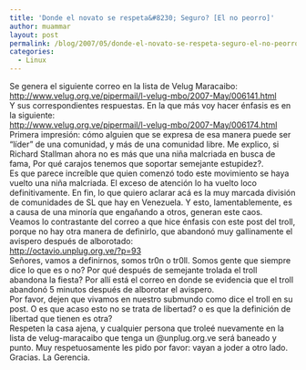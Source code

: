 ```yaml
---
title: 'Donde el novato se respeta&#8230; Seguro? [El no peorro]'
author: muammar
layout: post
permalink: /blog/2007/05/donde-el-novato-se-respeta-seguro-el-no-peorro/
categories:
  - Linux
---
```

Se genera el siguiente correo en la lista de Velug Maracaibo:  
<http://www.velug.org.ve/pipermail/l-velug-mbo/2007-May/006141.html>  
Y sus correspondientes respuestas. En la que más voy hacer énfasis es en la siguiente:  
<http://www.velug.org.ve/pipermail/l-velug-mbo/2007-May/006174.html>  
Primera impresión: cómo alguien que se expresa de esa manera puede ser &#8220;líder&#8221; de una comunidad, y más de una comunidad libre. Me explico, si Richard Stallman ahora no es más que una niña malcriada en busca de fama, Por qué carajos tenemos que soportar semejante estupidez?.  
Es que parece increíble que quien comenzó todo este movimiento se haya vuelto una niña malcriada. El exceso de atención lo ha vuelto loco definitivamente. En fin, lo que quiero aclarar acá es la muy marcada división de comunidades de SL que hay en Venezuela. Y esto, lamentablemente, es a causa de una minoría que engañando a otros, generan este caos.  
Veamos lo contrastante del correo a que hice énfasis con este post del troll, porque no hay otra manera de definirlo, que abandonó muy gallinamente el avispero después de alborotado:  
<http://octavio.unplug.org.ve/?p=93>  
Señores, vamos a definirnos, somos tr0n o tr0ll. Somos gente que siempre dice lo que es o no? Por qué después de semejante trolada el troll abandona la fiesta? Por allí está el correo en donde se evidencia que el troll abandonó 5 minutos después de alborotar el avispero.  
Por favor, dejen que vivamos en nuestro submundo como dice el troll en su post. O es que acaso esto no se trata de libertad? o es que la definición de libertad que tienen es otra?  
Respeten la casa ajena, y cualquier persona que troleé nuevamente en la lista de velug-maracaibo que tenga un @unplug.org.ve será baneado y punto. Muy respetuosamente les pido por favor: vayan a joder a otro lado.  
Gracias. La Gerencia.
